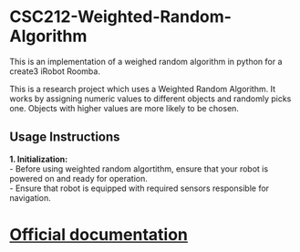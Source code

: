 # CSC212-Weighted-Random-Algorithm
This is an implementation of a weighed random algorithm in python for a create3 iRobot Roomba.

This is a research project which uses a Weighted Random Algorithm. It works by assigning numeric values to different objects and randomly picks one. Objects with higher 
values are more likely to be chosen. 

## Usage Instructions
**1. Initialization:**  
      -  Before using weighted random algortithm, ensure that your robot is powered on and ready for operation.  
      -  Ensure that robot is equipped with required sensors responsible for navigation.  
   
   

# [Official documentation](https://newdocu.netlify.app/)
